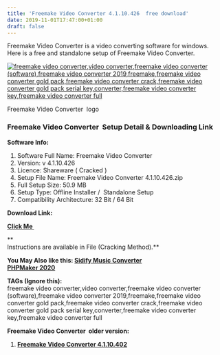 ```yaml
---
title: 'Freemake Video Converter 4.1.10.426  free download'
date: 2019-11-01T17:47:00+01:00
draft: false
---
```


Freemake Video Converter is a video converting software for windows. Here is a free and standalone setup of Freemake Video Converter.  
  
  
  

[![freemake video converter,video converter,freemake video converter (software),freemake video converter 2019,freemake,freemake video converter gold pack,freemake video converter crack,freemake video converter gold pack serial key,converter,freemake video converter key,freemake video converter full](https://1.bp.blogspot.com/-BN0C3MGV_Uw/XbxgGlZ1vNI/AAAAAAAAAus/mXTNLkVtskUxYdkFpycN38Th5eIR79nZgCLcBGAsYHQ/s320/Freemake-Video-Converter-crack-logo.png "Freemake Video Converter  crack")](https://1.bp.blogspot.com/-BN0C3MGV_Uw/XbxgGlZ1vNI/AAAAAAAAAus/mXTNLkVtskUxYdkFpycN38Th5eIR79nZgCLcBGAsYHQ/s1600/Freemake-Video-Converter-crack-logo.png)

Freemake Video Converter  logo

  

  

  

### Freemake Video Converter  Setup Detail & Downloading Link

  

  

**Software Info:**

1.  Software Full Name: Freemake Video Converter
2.  Version: v 4.1.10.426
3.  Licence: Shareware ( Cracked )
4.  Setup File Name: Freemake Video Converter 4.1.10.426.zip
5.  Full Setup Size: 50.9 MB
6.  Setup Type: Offline Installer /  Standalone Setup
7.  Compatibility Architecture: 32 Bit / 64 Bit 

**Download Link:**

**[Click Me ](https://mega.nz/#!kdcVFCja!K1so85vm2d-dTCC6wICiflJIAmWEHrPCpkufYL1eGWk)**  
  
**  
Instructions are available in File (Cracking Method).**  
  
  
  

**You May Also like this: [Sidify Music Converter](https://pcappsstock.blogspot.com/2019/10/sidify-music-converter-latest-free-download.html)**  
**[PHPMaker 2020](https://pcappsstock.blogspot.com/2019/09/phpmaker-2020-free-download.html)**

  

  

  

**TAGs (Ignore this):**  
freemake video converter,video converter,freemake video converter (software),freemake video converter 2019,freemake,freemake video converter gold pack,freemake video converter crack,freemake video converter gold pack serial key,converter,freemake video converter key,freemake video converter full  
  
  
  
**Freemake Video Converter  older version:**  
  

1.  **[Freemake Video Converter 4.1.10.402](https://pcappsstock.blogspot.com/2019/10/freemake-video-converter-4-free.html)**
